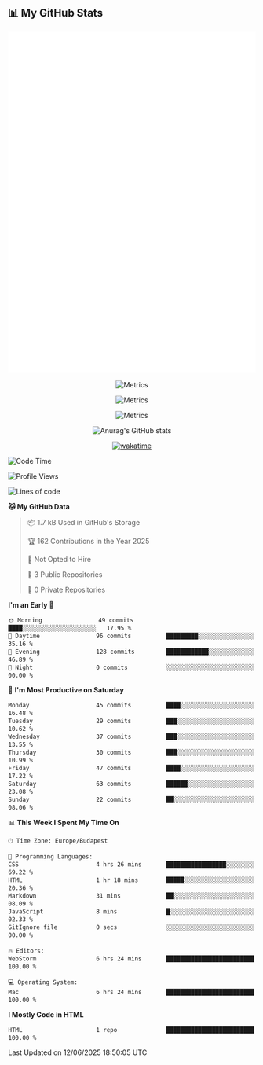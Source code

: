 




## 📊 My GitHub Stats
<div align="center">

<picture>
  <img src="/github-metrics.svg" alt="Metrics">
</picture>

![Metrics](https://metrics.lecoq.io/ViliHun609?template=classic&languages=1&isocalendar=1&wakatime=1&base=header%2C%20activity%2C%20community%2C%20repositories%2C%20metadata&base.indepth=false&base.hireable=false&base.skip=false&isocalendar=false&isocalendar.duration=half-year&languages=false&languages.limit=5&languages.threshold=0%25&languages.other=false&languages.colors=github&languages.sections=most-used&languages.indepth=false&languages.analysis.timeout=15&languages.analysis.timeout.repositories=7.5&languages.categories=markup%2C%20programming&languages.recent.categories=markup%2C%20programming&languages.recent.load=300&languages.recent.days=14&wakatime=false&wakatime.url=https%3A%2F%2Fwakatime.com&wakatime.user=ViliHun609&wakatime.sections=time%2C%20projects%2C%20projects-graphs%2C%20languages%2C%20languages-graphs%2C%20editors%2C%20os&wakatime.days=7&wakatime.limit=5&wakatime.languages.other=false&wakatime.repositories.visibility=all&config.timezone=Europe%2FBudapest)

![Metrics](https://metrics.lecoq.io/ViliHun609)

![Metrics](https://metrics.lecoq.io/ViliHun609?template=terminal&languages=1&base=header%2C%20activity%2C%20community%2C%20repositories%2C%20metadata&base.indepth=false&base.hireable=false&base.skip=false&languages=false&languages.limit=5&languages.threshold=0%25&languages.other=false&languages.colors=github&languages.sections=most-used&languages.indepth=false&languages.analysis.timeout=15&languages.analysis.timeout.repositories=7.5&languages.categories=markup%2C%20programming&languages.recent.categories=markup%2C%20programming&languages.recent.load=300&languages.recent.days=14&config.timezone=Europe%2FBudapest)
 
![Anurag's GitHub stats](https://github-readme-stats.vercel.app/api?username=ViliHun609&show=reviews,discussions_started,discussions_answered,prs_merged,prs_merged_percentage&show_icons=true&theme=dark)

[![wakatime](https://github-readme-stats.vercel.app/api/wakatime?username=ViliHun609&show_icons=true&theme=dark)](https://github.com/anuraghazra/github-readme-stats)


</div>


<!--START_SECTION:waka-->
![Code Time](http://img.shields.io/badge/Code%20Time-7%20hrs%206%20mins-blue)

![Profile Views](http://img.shields.io/badge/Profile%20Views-319-blue)

![Lines of code](https://img.shields.io/badge/From%20Hello%20World%20I%27ve%20Written-14.6%20thousand%20lines%20of%20code-blue)

**🐱 My GitHub Data** 

> 📦 1.7 kB Used in GitHub's Storage 
 > 
> 🏆 162 Contributions in the Year 2025
 > 
> 🚫 Not Opted to Hire
 > 
> 📜 3 Public Repositories 
 > 
> 🔑 0 Private Repositories 
 > 
**I'm an Early 🐤** 

```text
🌞 Morning                49 commits          ████░░░░░░░░░░░░░░░░░░░░░   17.95 % 
🌆 Daytime                96 commits          █████████░░░░░░░░░░░░░░░░   35.16 % 
🌃 Evening                128 commits         ████████████░░░░░░░░░░░░░   46.89 % 
🌙 Night                  0 commits           ░░░░░░░░░░░░░░░░░░░░░░░░░   00.00 % 
```
📅 **I'm Most Productive on Saturday** 

```text
Monday                   45 commits          ████░░░░░░░░░░░░░░░░░░░░░   16.48 % 
Tuesday                  29 commits          ███░░░░░░░░░░░░░░░░░░░░░░   10.62 % 
Wednesday                37 commits          ███░░░░░░░░░░░░░░░░░░░░░░   13.55 % 
Thursday                 30 commits          ███░░░░░░░░░░░░░░░░░░░░░░   10.99 % 
Friday                   47 commits          ████░░░░░░░░░░░░░░░░░░░░░   17.22 % 
Saturday                 63 commits          ██████░░░░░░░░░░░░░░░░░░░   23.08 % 
Sunday                   22 commits          ██░░░░░░░░░░░░░░░░░░░░░░░   08.06 % 
```


📊 **This Week I Spent My Time On** 

```text
🕑︎ Time Zone: Europe/Budapest

💬 Programming Languages: 
CSS                      4 hrs 26 mins       █████████████████░░░░░░░░   69.22 % 
HTML                     1 hr 18 mins        █████░░░░░░░░░░░░░░░░░░░░   20.36 % 
Markdown                 31 mins             ██░░░░░░░░░░░░░░░░░░░░░░░   08.09 % 
JavaScript               8 mins              █░░░░░░░░░░░░░░░░░░░░░░░░   02.33 % 
GitIgnore file           0 secs              ░░░░░░░░░░░░░░░░░░░░░░░░░   00.00 % 

🔥 Editors: 
WebStorm                 6 hrs 24 mins       █████████████████████████   100.00 % 

💻 Operating System: 
Mac                      6 hrs 24 mins       █████████████████████████   100.00 % 
```

**I Mostly Code in HTML** 

```text
HTML                     1 repo              █████████████████████████   100.00 % 
```




 Last Updated on 12/06/2025 18:50:05 UTC
<!--END_SECTION:waka-->

<!--
**ViliHun609/ViliHun609** is a ✨ _special_ ✨ repository because its `README.md` (this file) appears on your GitHub profile.

Here are some ideas to get you started:

- 🔭 I’m currently working on ...
- 🌱 I’m currently learning ...
- 👯 I’m looking to collaborate on ...
- 🤔 I’m looking for help with ...
- 💬 Ask me about ...
- 📫 How to reach me: ...
- 😄 Pronouns: ...
- ⚡ Fun fact: ...
-->




